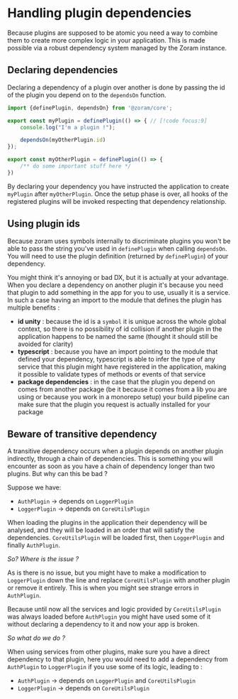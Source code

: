 # Handling plugin dependencies

Because plugins are supposed to be atomic you need a way to combine them to
create more complex logic in your application. This is made possible via a
robust dependency system managed by the Zoram instance.

## Declaring dependencies

Declaring a dependency of a plugin over another is done by passing the id of the
plugin you depend on to the `dependsOn` function.

```js {6}
import {definePlugin, dependsOn} from '@zoram/core';

export const myPlugin = definePlugin(() => { // [!code focus:9]
	console.log("I'm a plugin !");

	dependsOn(myOtherPlugin.id)
});

export const myOtherPlugin = definePlugin(() => {
	/** do some important stuff here */
})
```

By declaring your dependency you have instructed the application to create
`myPlugin` after `myOtherPlugin`. Once the setup phase is over, all hooks of the
registered plugins will be invoked respecting that dependency relationship.

## Using plugin ids

Because zoram uses symbols internally to discriminate plugins you won't be able
to pass the string you've used in `definePlugin` when calling `dependsOn`. You
will need to use the plugin definition (returned by `definePlugin`) of your
dependency.

You might think it's annoying or bad DX, but it is actually at your advantage.
When you declare a dependency on another plugin it's because you need that
plugin to add something in the app for you to use, usually it is a service. In
such a case having an import to the module that defines the plugin has multiple
benefits :

- **id unity** : because the id is a `symbol` it is unique across the whole
  global context, so there is no possibility of id collision if another plugin
  in the application happens to be named the same (thought it should still be
  avoided for clarity)
- **typescript** : because you have an import pointing to the module that
  defined your dependency, typescript is able to infer the type of any service
  that this plugin might have registered in the application, making it possible
  to validate types of methods or events of that service
- **package dependencies** : in the case that the plugin you depend on comes
  from another package (be it because it comes from a lib you are using or
  because you work in a monorepo setup) your build pipeline can make sure that
  the plugin you request is actually installed for your package

## Beware of transitive dependency

A transitive dependency occurs when a plugin depends on another plugin
indirectly, through a chain of dependencies. This is something you will
encounter as soon as you have a chain of dependency longer than two plugins. But
why can this be bad ?

Suppose we have:

- `AuthPlugin` → depends on `LoggerPlugin`
- `LoggerPlugin` → depends on `CoreUtilsPlugin`

When loading the plugins in the application their dependency will be analysed,
and they will be loaded in an order that will satisfy the dependencies.
`CoreUtilsPlugin` will be loaded first, then `LoggerPlugin` and finally
`AuthPlugin`.

_So? Where is the issue ?_

As is there is no issue, but you might have to make a modification to
`LoggerPlugin` down the line and replace `CoreUtilsPlugin` with another plugin
or remove it entirely. This is when you might see strange errors in
`AuthPlugin`.

Because until now all the services and logic provided by `CoreUtilsPlugin` was
always loaded before `AuthPlugin` you might have used some of it without
declaring a dependency to it and now your app is broken.

_So what do we do ?_

When using services from other plugins, make sure you have a direct dependency
to that plugin, here you would need to add a dependency from `AuthPlugin` to
`LoggerPlugin` if you use some of its logic, leading to :

- `AuthPlugin` → depends on `LoggerPlugin` and `CoreUtilsPlugin`
- `LoggerPlugin` → depends on `CoreUtilsPlugin`
